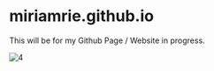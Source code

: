# miriamrie.github.io

This will be for my Github Page / Website in progress.

![4](https://github.com/user-attachments/assets/f98c05b3-dc5d-41de-b271-6bf27278f573)

